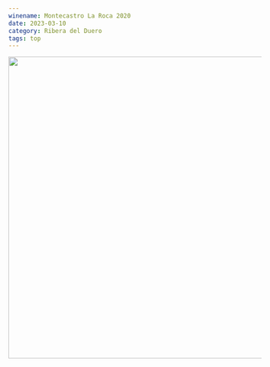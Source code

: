 ```yaml
---
winename: Montecastro La Roca 2020
date: 2023-03-10
category: Ribera del Duero
tags: top
---
```

<img src="../images/2023-03-04-"  width="600" height="" />